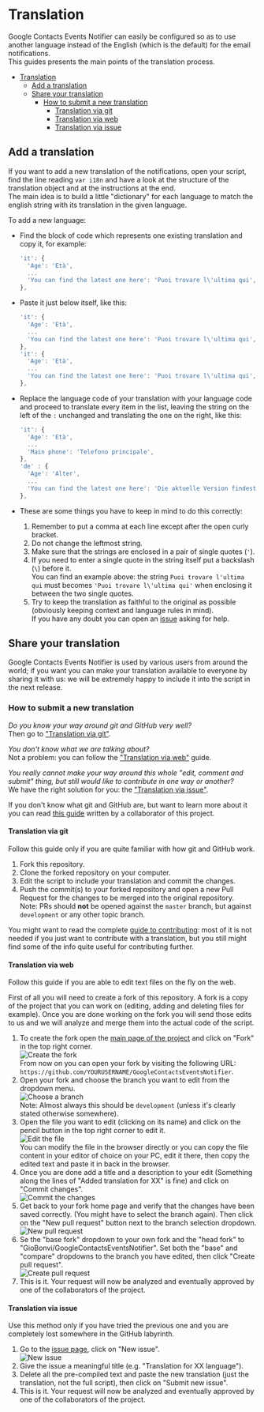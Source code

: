 # Translation

Google Contacts Events Notifier can easily be configured so as to use another
language instead of the English (which is the default) for the email
notifications.  
This guides presents the main points of the translation process.

<!-- TOC -->

- [Translation](#translation)
  - [Add a translation](#add-a-translation)
  - [Share your translation](#share-your-translation)
    - [How to submit a new translation](#how-to-submit-a-new-translation)
      - [Translation via git](#translation-via-git)
      - [Translation via web](#translation-via-web)
      - [Translation via issue](#translation-via-issue)

<!-- /TOC -->

## Add a translation

If you want to add a new translation of the notifications, open your script,
find the line reading `var i18n` and have a look at the structure of the translation
object and at the instructions at the end.  
The main idea is to build a little "dictionary" for each language to match the english
string with its translation in the given language.

To add a new language:

- Find the block of code which represents one existing translation and copy it,
  for example:  

  ```javascript
  'it': {
    'Age': 'Età',
    ...
    'You can find the latest one here': 'Puoi trovare l\'ultima qui',
  },
  ```
- Paste it just below itself, like this:
  ```javascript
  'it': {
    'Age': 'Età',
    ...
    'You can find the latest one here': 'Puoi trovare l\'ultima qui',
  },
  'it': {
    'Age': 'Età',
    ...
    'You can find the latest one here': 'Puoi trovare l\'ultima qui',
  },
  ```
- Replace the language code of your translation with your language code and
  proceed to translate every item in the list, leaving the string on the left of
  the `:` unchanged and translating the one on the right, like this:

  ```javascript
  'it': {
    'Age': 'Età',
    ...
    'Main phone': 'Telefono principale',
  },
  'de' : {
    'Age': 'Alter',
    ...
    'You can find the latest one here': 'Die aktuelle Version findest du hier',
  },
  ```
- These are some things you have to keep in mind to do this correctly:
  1. Remember to put a comma at each line except after the open curly bracket.
  2. Do not change the leftmost string.
  3. Make sure that the strings are enclosed in a pair of single quotes (`'`).
  4. If you need to enter a single quote in the string itself put a backslash
     (`\`) before it.  
     You can find an example above: the string `Puoi trovare l'ultima qui` must
     becomes `'Puoi trovare l\'ultima qui'` when enclosing it between the two
     single quotes.
  5. Try to keep the translation as faithful to the original as possible (obviously
     keeping context and language rules in mind).  
     If you have any doubt you can open an [issue][Project issue page] asking
     for help.

## Share your translation

Google Contacts Events Notifier is used by various users from around the world; if
you want you can make your translation available to everyone by sharing it with us:
we will be extremely happy to include it into the script in the next release.

### How to submit a new translation

*Do you know your way around git and GitHub very well?*  
Then go to ["Translation via git"][Translation via git].

*You don't know what we are talking about?*  
Not a problem: you can follow the ["Translation via web"][Translation via web] guide.

*You really cannot make your way around this whole "edit, comment and submit" thing,
but still would like to contribute in one way or another?*  
We have the right solution for you: the ["Translation via issue"][Translation via
issue].

If you don't know what git and GitHub are, but want to learn more about it you can
read [this guide][git-guide.md] written by a collaborator of this project.

#### Translation via git

Follow this guide only if you are quite familiar with how git and GitHub work.

1. Fork this repository.
2. Clone the forked repository on your computer.
3. Edit the script to include your translation and commit the changes.
4. Push the commit(s) to your forked repository and open a new Pull Request for the
   changes to be merged into the original repository.  
   Note: PRs should **not** be opened against the `master` branch, but against `development`
   or any other topic branch.

You might want to read the complete [guide to contributing][CONTRIBUTING.md]: most
of it is not needed if you just want to contribute with a translation, but you
still might find some of the info quite useful for contributing further.

#### Translation via web

Follow this guide if you are able to edit text files on the fly on the web.

First of all you will need to create a fork of this repository. A fork is a copy
of the project that you can work on (editing, adding and deleting files for
example). Once you are done working on the fork you will send those edits to us
and we will analyze and merge them into the actual code of the script.

1. To create the fork open the [main page of the project][Project main page] and
   click on "Fork" in the top right corner.  
   ![Create the fork][Create fork image]  
   From now on you can open your fork by visiting the following URL:
   `https://github.com/YOURUSERNAME/GoogleContactsEventsNotifier`.
2. Open your fork and choose the branch you want to edit from the
   dropdown menu.  
   ![Choose a branch][Choose branch image]  
   Note: Almost always this should be `development` (unless it's clearly stated
   otherwise somewhere).
3. Open the file you want to edit (clicking on its name) and click on the pencil
   button in the top right corner to edit it.  
   ![Edit the file][Edit file image]  
   You can modify the file in the browser directly or you can copy the file content
   in your editor of choice on your PC, edit it there, then copy the edited text
   and paste it in back in the browser.
4. Once you are done add a title and a description to your edit (Something along
   the lines of "Added translation for XX" is fine) and click on
   "Commit changes".  
   ![Commit the changes][Commit changes image]
5. Get back to your fork home page and verify that the changes have been saved
   correctly. (You might have to select the branch again). Then click on the
   "New pull request" button next to the branch selection dropdown.  
   ![New pull request][New PR image]
6. Se the "base fork" dropdown to your own fork and the "head fork" to
   "GioBonvi/GoogleContactsEventsNotifier". Set both the "base" and "compare"
   dropdowns to the branch you have edited, then click "Create pull request".  
   ![Create pull request][Create PR image]
7. This is it. Your request will now be analyzed and eventually approved by one
   of the collaborators of the project.

#### Translation via issue

Use this method only if you have tried the previous one and you are completely
lost somewhere in the GitHub labyrinth.

1. Go to the [issue page][Project issue page], click on "New issue".  
   ![New issue][New issue image]
2. Give the issue a meaningful title (e.g. "Translation for XX language").
3. Delete all the pre-compiled text and paste the new translation (just the
   translation, not the full script), then click on "Submit new issue".
4. This is it. Your request will now be analyzed and eventually approved by one
   of the collaborators of the project.

[Project issue page]: https://github.com/GioBonvi/GoogleContactsEventsNotifier/issues
[Project main page]: https://github.com/GioBonvi/GoogleContactsEventsNotifier
[Translation via git]: #translation-via-git
[Translation via web]: #translation-via-web
[Translation via issue]: #translation-via-issue
[CONTRIBUTING.md]: ../.github/CONTRIBUTING.md
[git-guide.md]: git-guide.md
[Create fork image]: ../images/docs/create_fork.png
[Choose branch image]: ../images/docs/choose_branch.png
[Edit file image]: ../images/docs/edit_file.png
[Commit changes image]: ../images/docs/commit_changes.png
[New PR image]: ../images/docs/new_PR.png
[Create PR image]: ../images/docs/create_PR.png
[New issue image]: ../images/docs/new_issue.png